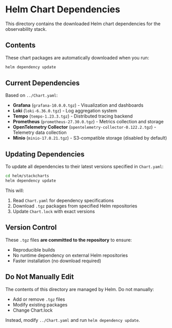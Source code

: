 # Helm Chart Dependencies

This directory contains the downloaded Helm chart dependencies for the observability stack.

## Contents

These chart packages are automatically downloaded when you run:

```bash
helm dependency update
```

## Current Dependencies

Based on `../Chart.yaml`:

- **Grafana** (`grafana-10.0.0.tgz`) - Visualization and dashboards
- **Loki** (`loki-6.36.0.tgz`) - Log aggregation system
- **Tempo** (`tempo-1.23.3.tgz`) - Distributed tracing backend
- **Prometheus** (`prometheus-27.30.0.tgz`) - Metrics collection and storage
- **OpenTelemetry Collector** (`opentelemetry-collector-0.122.2.tgz`) - Telemetry data collection
- **Minio** (`minio-17.0.21.tgz`) - S3-compatible storage (disabled by default)

## Updating Dependencies

To update all dependencies to their latest versions specified in `Chart.yaml`:

```bash
cd helm/stackcharts
helm dependency update
```

This will:
1. Read `Chart.yaml` for dependency specifications
2. Download `.tgz` packages from specified Helm repositories
3. Update `Chart.lock` with exact versions

## Version Control

These `.tgz` files **are committed to the repository** to ensure:
- Reproducible builds
- No runtime dependency on external Helm repositories
- Faster installation (no download required)

## Do Not Manually Edit

The contents of this directory are managed by Helm. Do not manually:
- Add or remove `.tgz` files
- Modify existing packages
- Change Chart.lock

Instead, modify `../Chart.yaml` and run `helm dependency update`.

